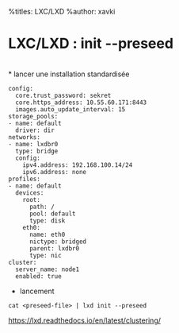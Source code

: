 %titles: LXC/LXD
%author: xavki

# LXC/LXD : init --preseed

<br>
* lancer une installation standardisée

```
config:
  core.trust_password: sekret
  core.https_address: 10.55.60.171:8443
  images.auto_update_interval: 15
storage_pools:
- name: default
  driver: dir
networks:
- name: lxdbr0
  type: bridge
  config:
    ipv4.address: 192.168.100.14/24
    ipv6.address: none
profiles:
- name: default
  devices:
    root:
      path: /
      pool: default
      type: disk
    eth0:
      name: eth0
      nictype: bridged
      parent: lxdbr0
      type: nic
cluster:
  server_name: node1
  enabled: true
```

* lancement

```
cat <preseed-file> | lxd init --preseed
```

https://lxd.readthedocs.io/en/latest/clustering/
